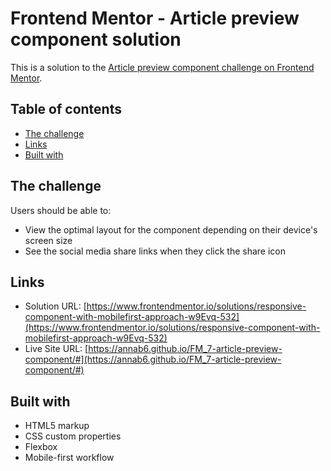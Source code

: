 # Frontend Mentor - Article preview component solution

This is a solution to the [Article preview component challenge on Frontend Mentor](https://www.frontendmentor.io/challenges/article-preview-component-dYBN_pYFT).

## Table of contents

- [The challenge](#the-challenge)
- [Links](#links)
- [Built with](#built-with)


## The challenge

Users should be able to:

- View the optimal layout for the component depending on their device's screen size
- See the social media share links when they click the share icon

## Links

- Solution URL: [https://www.frontendmentor.io/solutions/responsive-component-with-mobilefirst-approach-w9Evq-532](https://www.frontendmentor.io/solutions/responsive-component-with-mobilefirst-approach-w9Evq-532)
- Live Site URL: [https://annab6.github.io/FM_7-article-preview-component/#](https://annab6.github.io/FM_7-article-preview-component/#)

## Built with

- HTML5 markup
- CSS custom properties
- Flexbox
- Mobile-first workflow

